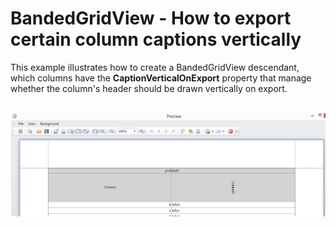# BandedGridView - How to export certain column captions vertically


<p>This example illustrates how to create a BandedGridView descendant, which columns have the <strong>CaptionVerticalOnExport</strong> property that manage whether the column's header should be drawn vertically on export.</p>
<br /><img src="https://raw.githubusercontent.com/DevExpress-Examples/bandedgridview-how-to-export-certain-column-captions-vertically-t184820/14.1.8+/media/53e4b6a8-7f9c-11e4-80ba-00155d624807.png">

<br/>


